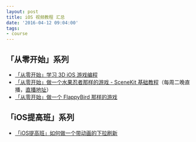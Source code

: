 ```yaml
---
layout: post
title: iOS 视频教程 汇总
date: '2016-04-12 09:04:00'
tags:
- course
---
```


## 「从零开始」系列

- [「从零开始」学习 3D iOS 游戏编程](http://www.iosinit.com/ios-3d-games/)
- [「从零开始」做一个水果忍者那样的游戏 - SceneKit 基础教程](http://www.iosinit.com/scenekit-01/)（每周二晚直播，[直播地址](http://www.swiftv.cn/course/inen5bqr)）
- [「从零开始」做一个 FlappyBird 那样的游戏](http://study.163.com/course/courseMain.htm?courseId=1685005)

## 「iOS提高班」系列
- [「iOS提高班」如何做一个带动画的下拉刷新](http://study.163.com/course/courseMain.htm?courseId=1683009)
